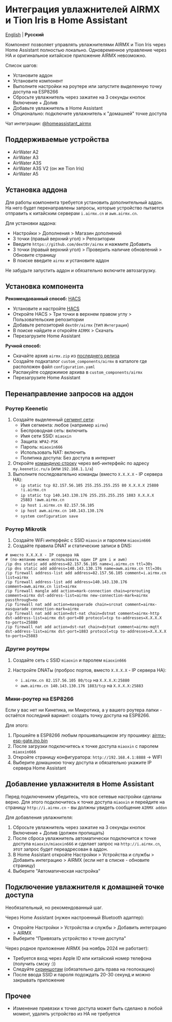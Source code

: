 # Интеграция увлажнителей AIRMX и Tion Iris в Home Assistant

[English](./README.md) | **Русский**

Компонент позволяет управлять увлажнителями AIRMX и Tion Iris через Home Assistant полностью локально. Одновременное управление через HA и оригинальное китайское приложение AIRMX невозможно.

Список шагов:

* Установите аддон
* Установите компонент
* Выполните настройки на роутере или запустите выделенную точку доступа на ESP8266
* Сбросьте увлажнитель через зажатие на 3 секунды кнопок Включение + Долив
* Добавьте увлажнитель в Home Assistant
* Опционально: подключите увлажнитель к "домашней" точке доступа

Чат интеграции: [@homeassistant_airmx](https://t.me/homeassistant_airmx)

## Поддерживаемые устройства

* AirWater A2
* AirWater A3
* AirWater A3S
* AirWater A3S V2 (он же Tion Iris)
* AirWater A5

## Установка аддона

Для работы компонента требуется установить дополнительный аддон. На него будет перенаправлены запросы, которые устройство пытается отправить к китайским серверам `i.airmx.cn` и `awm.airmx.cn`.

Для установки аддона:

* Настройки > Дополнения > Магазин дополнений
* 3 точки (правый верхний угол) > Репозитории
* Введите `https://github.com/dext0r/airmx` и нажмите Добавить
* 3 точки (правый верхний угол) > Проверить наличие обновлений > Обновите страницу
* В поиске введите `airmx` и установите аддон

Не забудьте запустить аддон и обязательно включите автозагрузку.

## Установка компонента

**Рекомендованный способ:** [HACS](https://hacs.xyz/)

* Установите и настройте [HACS](https://hacs.xyz/docs/use/#getting-started-with-hacs)
* Откройте HACS > Три точки в верхнем правом углу > Пользовательские репозитории
* Добавьте репозиторий `dext0r/airmx` (тип `Интеграция`)
* В поиске найдите и откройте `AIRMX` > Скачать
* Перезагрузите Home Assistant

**Ручной способ:**

* Скачайте архив `airmx.zip` из [последнего релиза](https://github.com/dext0r/airmx/releases/latest)
* Создайте подкаталог `custom_components/airmx` в каталоге где расположен файл `configuration.yaml`
* Распакуйте содержимое архива в `custom_components/airmx`
* Перезагрузите Home Assistant

## Перенаправление запросов на аддон

### Роутер Keenetic

1. Создайте выделенный [сегмент сети](https://help.keenetic.com/hc/ru/articles/360005236300-Сегменты-сети):
   * Имя сегмента: любое (например `airmx`)
   * Беспроводная сеть: включить
   * Имя сети SSID: `miaoxin`
   * Защита: `WPA2-PSK`
   * Пароль: `miaoxin666`
   * Использовать NAT: включить
   * Политика доступа: Без доступа в интернет
2. Откройте [командную строку](https://help.keenetic.com/hc/ru/articles/213965889-Интерфейс-командной-строки-CLI-интернет-центра) через веб-интерфейс по адресу `my.keenetic.ru/a` (или `192.168.1.1/a`)
3. Выполните последовательно команды (вместо `X.X.X.X` - IP сервера HA):
   * `ip static tcp 82.157.56.105 255.255.255.255 80 X.X.X.X 25880 !i.airmx.cn`
   * `ip static tcp 140.143.130.176 255.255.255.255 1883 X.X.X.X 25883 !awm.airmx.cn`
   * `ip host i.airmx.cn 82.157.56.105`
   * `ip host awm.airmx.cn 140.143.130.176`
   * `system configuration save`

### Роутер Mikrotik

1. Создайте WiFi интерфейс с SSID `miaoxin` и паролем `miaoxin666`
2. Создайте правила DNAT и статические записи в DNS:

```text
# вместо X.X.X.X - IP сервера HA
# (по-желанию можно использовать один IP для i и awm)
/ip dns static add address=82.157.56.105 name=i.airmx.cn ttl=30s
/ip dns static add address=140.143.130.176 name=awm.airmx.cn ttl=30s
/ip firewall address-list add address=82.157.56.105 comment=i.airmx.cn list=airmx
/ip firewall address-list add address=140.143.130.176 comment=awm.airmx.cn list=airmx
/ip firewall mangle add action=mark-connection chain=prerouting comment=airmx dst-address-list=airmx new-connection-mark=airmx passthrough=no
/ip firewall nat add action=masquerade chain=srcnat comment=airmx-masquarade connection-mark=airmx
/ip firewall nat add action=dst-nat chain=dstnat comment=airmx-http dst-address-list=airmx dst-port=80 protocol=tcp to-addresses=X.X.X.X to-ports=25880
/ip firewall nat add action=dst-nat chain=dstnat comment=airmx-mqtt dst-address-list=airmx dst-port=1883 protocol=tcp to-addresses=X.X.X.X to-ports=25883
```

### Другие роутеры

1. Создайте сеть с SSID `miaoxin` и паролем `miaoxin666`
2. Настройте DNATы (проброс портов, вместо `X.X.X.X` - IP сервера HA):

   * `i.airmx.cn 82.157.56.105 80/tcp` на `X.X.X.X:25880`
   * `awm.airmx.cn 140.143.130.176 1883/tcp` на `X.X.X.X:25883`

### Мини-роутер на ESP8266

Если у вас нет ни Кинетика, ни Микротика, а у вашего роутера лапки - остаётся последний вариант: создать точку доступа на ESP8266.

Для этого:

1. Прошейте в ESP8266 любым прошивальщиком эту прошивку: [airmx-esp-gate.ino.bin](https://github.com/dext0r/airmx/raw/main/airmx-esp-gate/build/esp8266.esp8266.nodemcu/airmx-esp-gate.ino.bin)
2. После загрузки подключитесь к точке доступа `miaoxin` с паролем `miaoxin666`
3. Откройте страницу конфигуратора: `http://192.168.4.1:8888` -> WIFI
4. Выберите домашнюю точку доступа и обязательно укажите IP сервера Home Assistant

## Добавление увлажнителя в Home Assistant

Перед подключением убедитесь, что все сетевые настройки сделаны верно. Для этого подключитесь к точке доступа `miaoxin` и перейдите на страницу `http://i.airmx.cn` - вы должны увидеть сообщение `AIRMX addon`

Для добавления увлажнителя:

1. Сбросьте увлажнитель через зажатие на 3 секунды кнопок Включение + Долив (должен пропищать)
2. После сброса увлажнитель автоматически подключится к точке доступа `miaoxin/miaoxin666` и сделает запрос на `http://i.airmx.cn`, этот запрос будет переадресован в аддон.
3. В Home Assistant откройте Настройки > Устройства и службы > Добавить интеграцию > AIRMX (если нет в списке - обновите страницу)
4. Выберите "Автоматическая настройка"

## Подключение увлажнителя к домашней точке доступа

Необязательный, но рекомендованный шаг.

Через Home Assistant (нужен настроенный Bluetooth адаптер):

* Откройте Настройки > Устройства и службы > Добавить интеграцию > AIRMX
* Выберите "Привязать устройство к точке доступа"

Через родное приложение AIRMX (на ноябрь 2024 не работает):

* Требуется вход через Apple ID или китайский номер телефона (получить смску :))
* Следуйте [скриншотам](./images/ios) (обязательно дать права на геолокацию)
* После ввода SSID и пароля подождать 20-30 секунд и можно закрывать приложение

## Прочее

* Изменение привязки к точке доступа может быть сделано в любой момент, удалять устройство из HA не требуется
